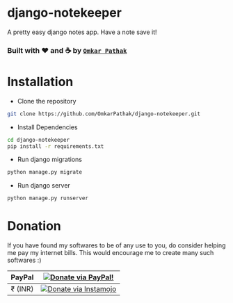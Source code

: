 # django-notekeeper
A pretty easy django notes app. Have a note save it!

### Built with ♥ and :coffee: by [`Omkar Pathak`](http://www.omkarpathak.in/)

# Installation

- Clone the repository

```bash
git clone https://github.com/OmkarPathak/django-notekeeper.git
```

- Install Dependencies

```bash
cd django-notekeeper
pip install -r requirements.txt
```

- Run django migrations

```bash
python manage.py migrate
```

- Run django server

```bash
python manage.py runserver
```

# Donation

If you have found my softwares to be of any use to you, do consider helping me pay my internet bills. This would encourage me to create many such softwares :)

| PayPal | <a href="https://paypal.me/omkarpathak27" target="_blank"><img src="https://www.paypalobjects.com/webstatic/mktg/logo/AM_mc_vs_dc_ae.jpg" alt="Donate via PayPal!" title="Donate via PayPal!" /></a> |
|:-------------------------------------------:|:-------------------------------------------------------------:|
| ₹ (INR)  | <a href="https://www.instamojo.com/@omkarpathak/" target="_blank"><img src="https://www.soldermall.com/images/pic-online-payment.jpg" alt="Donate via Instamojo" title="Donate via instamojo" /></a> |
